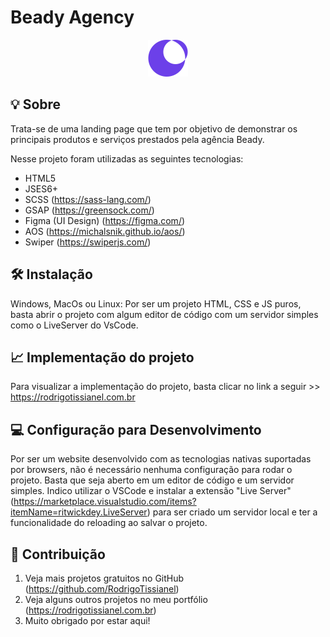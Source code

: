 # Beady Agency

<p align="center">
  <img src="svg/logo.svg" alt="esta imagem é a logo do portfólio" border="0" width="64px" height="59px">
</p>

## 💡 Sobre
 Trata-se de uma landing page que tem por objetivo de demonstrar os principais produtos e
serviços prestados pela agência Beady.

Nesse projeto foram utilizadas as seguintes tecnologias:
* HTML5
* JSES6+
* SCSS (https://sass-lang.com/)
* GSAP (https://greensock.com/)
* Figma (UI Design) (https://figma.com/)
* AOS (https://michalsnik.github.io/aos/)
* Swiper (https://swiperjs.com/)


## 🛠 Instalação

Windows, MacOs ou Linux: Por ser um projeto HTML, CSS e JS puros, basta abrir 
o projeto com algum editor de código com um servidor simples como o LiveServer do VsCode.

## 📈 Implementação do projeto

Para visualizar a implementação do projeto, basta clicar no link a seguir >> https://rodrigotissianel.com.br

## 💻 Configuração para Desenvolvimento

Por ser um website desenvolvido com as tecnologias nativas suportadas por browsers, 
não é necessário nenhuma configuração para rodar o projeto. Basta que seja aberto 
em um editor de código e um servidor simples. Indico utilizar o VSCode e 
instalar a extensão "Live Server" (https://marketplace.visualstudio.com/items?itemName=ritwickdey.LiveServer) para ser criado um servidor local e ter a funcionalidade do reloading
ao salvar o projeto.

## 🚀 Contribuição

1. Veja mais projetos gratuitos no GitHub (<https://github.com/RodrigoTissianel>)
2. Veja alguns outros projetos no meu portfólio (<https://rodrigotissianel.com.br>)
3. Muito obrigado por estar aqui!